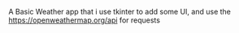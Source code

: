 A Basic Weather app that i use tkinter to add some UI, and use the https://openweathermap.org/api for requests 
